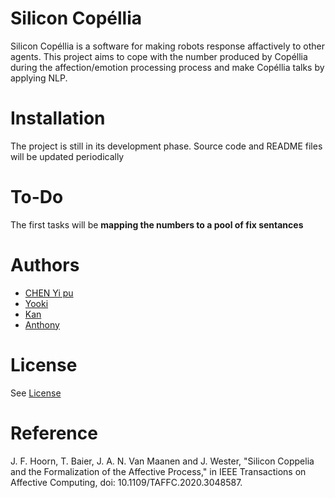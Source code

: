 # Silicon Copéllia
Silicon Copéllia is a software for making robots response affactively to other agents.
This project aims to cope with the number produced by Copéllia during the affection/emotion processing process and make Copéllia talks by applying NLP.

# Installation
The project is still in its development phase. Source code and README files will be updated periodically

# To-Do
The first tasks will be **mapping the numbers to a pool of fix sentances**

# Authors
- [CHEN Yi pu](https://github.com/BanjiBear)
- [Yooki](https://github.com/Yookivivi)
- [Kan](https://github.com/BlearKK)
- [Anthony](https://github.com/RepublicHo)

# License
See [License](https://github.com/SiliconCoppeliaJohanProject/Copellia/blob/08f33eda7ebde820bf5f5e5d72aba8423b845286/LICENSE)

# Reference
J. F. Hoorn, T. Baier, J. A. N. Van Maanen and J. Wester, "Silicon Coppelia and the Formalization of the Affective Process," in IEEE Transactions on Affective Computing, doi: 10.1109/TAFFC.2020.3048587.

